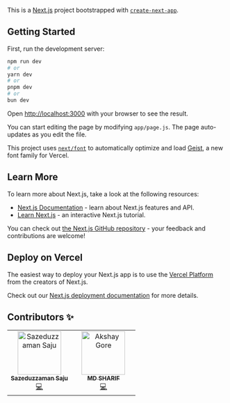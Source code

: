 This is a [Next.js](https://nextjs.org) project bootstrapped with [`create-next-app`](https://nextjs.org/docs/app/api-reference/cli/create-next-app).

## Getting Started

First, run the development server:

```bash
npm run dev
# or
yarn dev
# or
pnpm dev
# or
bun dev
```

Open [http://localhost:3000](http://localhost:3000) with your browser to see the result.

You can start editing the page by modifying `app/page.js`. The page auto-updates as you edit the file.

This project uses [`next/font`](https://nextjs.org/docs/app/building-your-application/optimizing/fonts) to automatically optimize and load [Geist](https://vercel.com/font), a new font family for Vercel.

## Learn More

To learn more about Next.js, take a look at the following resources:

- [Next.js Documentation](https://nextjs.org/docs) - learn about Next.js features and API.
- [Learn Next.js](https://nextjs.org/learn) - an interactive Next.js tutorial.

You can check out [the Next.js GitHub repository](https://github.com/vercel/next.js) - your feedback and contributions are welcome!

## Deploy on Vercel

The easiest way to deploy your Next.js app is to use the [Vercel Platform](https://vercel.com/new?utm_medium=default-template&filter=next.js&utm_source=create-next-app&utm_campaign=create-next-app-readme) from the creators of Next.js.

Check out our [Next.js deployment documentation](https://nextjs.org/docs/app/building-your-application/deploying) for more details.



## Contributors ✨

<tbody>
    <table>
        <tr width="50%" >
            <td align="center" valign="top" width="50%">
                <a href="https://github.com/Sazeduzzaman-Saju">
                    <img src="https://avatars.githubusercontent.com/u/107988750?v=4" width="100px;" alt="Sazeduzzaman Saju"/>
                    <br />
                    <sub><b>Sazeduzzaman Saju</b></sub>
                </a>
                <br />
                <a href="https://github.com/Sazeduzzaman-Saju/ajkalus/commits/sharifdevpc?author=Sazeduzzaman-Saju" title="Code">💻</a>
            </td>
            <td align="center" valign="top" width="50%">
                <a href="https://github.com/uforco">
                    <img src="https://avatars.githubusercontent.com/u/42874313?v=4" width="100px;" alt="Akshay Gore"/>
                    <br />
                    <sub><b>MD SHARIF</b></sub>
                </a>
                <br />
                <a href="https://github.com/Sazeduzzaman-Saju/ajkalus/commits/main?author=uforco" title="Code">💻</a>
            </td>
        </tr>
    </tbody>
</table>